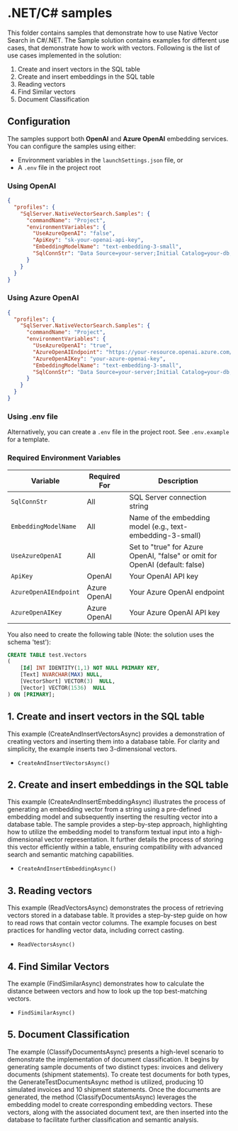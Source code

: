 # .NET/C# samples

This folder contains samples that demonstrate how to use Native Vector Search in C#/.NET. The Sample solution contains
examples for different use cases, that demonstrate how to work with vectors. Following is the list of use cases implemented in the solution:

1. Create and insert vectors in the SQL table
2. Create and insert embeddings in the SQL table
3. Reading vectors
4. Find Similar vectors
5. Document Classification

## Configuration

The samples support both **OpenAI** and **Azure OpenAI** embedding services. You can configure the samples using either:

- Environment variables in the `launchSettings.json` file, or
- A `.env` file in the project root

### Using OpenAI

~~~json
{
  "profiles": {
    "SqlServer.NativeVectorSearch.Samples": {
      "commandName": "Project",
      "environmentVariables": {
        "UseAzureOpenAI": "false",
        "ApiKey": "sk-your-openai-api-key",
        "EmbeddingModelName": "text-embedding-3-small",
        "SqlConnStr": "Data Source=your-server;Initial Catalog=your-db;..."
      }
    }
  }
}
~~~

### Using Azure OpenAI

~~~json
{
  "profiles": {
    "SqlServer.NativeVectorSearch.Samples": {
      "commandName": "Project",
      "environmentVariables": {
        "UseAzureOpenAI": "true",
        "AzureOpenAIEndpoint": "https://your-resource.openai.azure.com/",
        "AzureOpenAIKey": "your-azure-openai-key",
        "EmbeddingModelName": "text-embedding-3-small",
        "SqlConnStr": "Data Source=your-server;Initial Catalog=your-db;..."
      }
    }
  }
}
~~~

### Using .env file

Alternatively, you can create a `.env` file in the project root. See `.env.example` for a template.

### Required Environment Variables

| Variable | Required For | Description |
|----------|-------------|-------------|
| `SqlConnStr` | All | SQL Server connection string |
| `EmbeddingModelName` | All | Name of the embedding model (e.g., text-embedding-3-small) |
| `UseAzureOpenAI` | All | Set to "true" for Azure OpenAI, "false" or omit for OpenAI (default: false) |
| `ApiKey` | OpenAI | Your OpenAI API key |
| `AzureOpenAIEndpoint` | Azure OpenAI | Your Azure OpenAI endpoint |
| `AzureOpenAIKey` | Azure OpenAI | Your Azure OpenAI API key |

You also need to create the following table (Note: the solution uses the schema 'test'):

~~~sql
CREATE TABLE test.Vectors
(
    [Id] INT IDENTITY(1,1) NOT NULL PRIMARY KEY,
    [Text] NVARCHAR(MAX) NULL,
    [VectorShort] VECTOR(3)  NULL,
    [Vector] VECTOR(1536)  NULL
) ON [PRIMARY];
~~~

## 1. Create and insert vectors in the SQL table

This example (CreateAndInsertVectorsAsync) provides a demonstration of creating vectors and inserting them into a database table. For clarity and simplicity, the example inserts two 3-dimensional vectors.

- `CreateAndInsertVectorsAsync()`

## 2. Create and insert embeddings in the SQL table

This example (CreateAndInsertEmbeddingAsync) illustrates the process of generating an embedding vector from a string using a pre-defined embedding model and subsequently inserting the resulting vector into a database table.
The sample provides a step-by-step approach, highlighting how to utilize the embedding model to transform textual input into a high-dimensional vector representation. It further details the process of storing this vector efficiently within a table, ensuring compatibility with advanced search and semantic matching capabilities.

- `CreateAndInsertEmbeddingAsync()`

## 3. Reading vectors

This example (ReadVectorsAsync) demonstrates the process of retrieving vectors stored in a database table. 
It provides a step-by-step guide on how to read rows that contain vector columns. The example focuses on best practices for handling vector data, including correct casting.

- `ReadVectorsAsync()`

## 4. Find Similar Vectors

The example (FindSimilarAsync) demonstrates how to calculate the distance between vectors and how to look up the top best-matching vectors.

- `FindSimilarAsync()`

## 5. Document Classification

The example (ClassifyDocumentsAsync) presents a high-level scenario to demonstrate the implementation of document classification.
It begins by generating sample documents of two distinct types: invoices and delivery documents (shipment statements).
To create test documents for both types, the GenerateTestDocumentsAsync method is utilized, producing 10 simulated invoices and 10 shipment statements. Once the documents are generated, the method (ClassifyDocumentsAsync) leverages the embedding model to create corresponding embedding vectors.
These vectors, along with the associated document text, are then inserted into the database to facilitate further classification and semantic analysis.